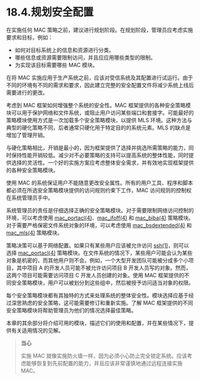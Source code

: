 # 18.4.规划安全配置

在实施任何 MAC 策略之前，建议进行规划阶段。在规划阶段，管理员应考虑实施要求和目标，例如：

* 如何对目标系统上的信息和资源进行分类。
* 哪些信息或资源需要限制访问，并且应应用哪些类型的限制。
* 为实现该目标需要哪些 MAC 模块。

在将 MAC 实施应用于生产系统之前，应该对受信系统及其配置进行试运行。由于不同的环境有不同的需求和要求，因此建立完整的安全配置文件将减少系统上线后需要进行的更改。

考虑到 MAC 框架如何增强整个系统的安全性。MAC 框架提供的各种安全策略模块可以用于保护网络和文件系统，或阻止用户访问某些端口和套接字。可能最好的策略模块使用方式是一次加载多个安全策略模块，以提供 MLS 环境。这种方法与典型的硬化策略不同，后者通常只硬化用于特定目的的系统元素。MLS 的缺点是增加了管理开销。

与硬化策略相比，开销是最小的，因为框架提供了选择并挑选所需策略的能力，同时保持性能开销较低。减少对不必要策略的支持可以提高系统的整体性能，同时提供选择的灵活性。一个好的实施方案应考虑整体安全需求，并有效地实现框架提供的各种安全策略模块。

使用 MAC 的系统保证用户不能随意更改安全属性。所有的用户工具、程序和脚本都必须在所选安全策略模块提供的访问规则约束下工作，MAC 访问规则的控制权在系统管理员手中。

系统管理员的责任是仔细选择正确的安全策略模块。对于需要限制网络访问控制的环境，可以考虑使用 [mac_portacl(4)](https://man.freebsd.org/cgi/man.cgi?query=mac_portacl&sektion=4&format=html)、[mac_ifoff(4)](https://man.freebsd.org/cgi/man.cgi?query=mac_ifoff&sektion=4&format=html) 和 [mac_biba(4)](https://man.freebsd.org/cgi/man.cgi?query=mac_biba&sektion=4&format=html) 策略模块。对于需要严格保密文件系统对象的环境，可以考虑使用 [mac_bsdextended(4)](https://man.freebsd.org/cgi/man.cgi?query=mac_bsdextended&sektion=4&format=html) 和 [mac_mls(4)](https://man.freebsd.org/cgi/man.cgi?query=mac_mls&sektion=4&format=html) 策略模块。

策略决策可以基于网络配置。如果只有某些用户应该被允许访问 [ssh(1)](https://man.freebsd.org/cgi/man.cgi?query=ssh&sektion=1&format=html)，则可以选择 [mac_portacl(4)](https://man.freebsd.org/cgi/man.cgi?query=mac_portacl&sektion=4&format=html) 策略模块。在文件系统的情况下，某些用户可能会认为某些对象是机密的，而其他用户则不会。例如，一个大型开发团队可能被分成多个小项目，其中项目 A 的开发人员可能不被允许访问项目 B 开发人员写的对象。然而，这两个项目可能需要访问项目 C 开发人员创建的对象。使用 MAC 框架提供的不同安全策略模块，用户可以被划分到这些组中，然后被授予访问适当对象的权限。

每个安全策略模块都有其独特的方式来处理系统的整体安全性。模块选择应基于经过深思熟虑的安全策略，这可能需要修订和重新实施。了解 MAC 框架提供的不同安全策略模块将帮助管理员为他们的情况选择最佳策略。

本章的其余部分将介绍可用的模块，描述它们的使用和配置，并在某些情况下，提供有关适用情况的见解。

>**当心**
>
>实施 MAC 就像实施防火墙一样，因为必须小心防止完全锁定系统。应该考虑能够恢复到先前配置的能力，并且应该非常谨慎地通过远程连接实施 MAC。
